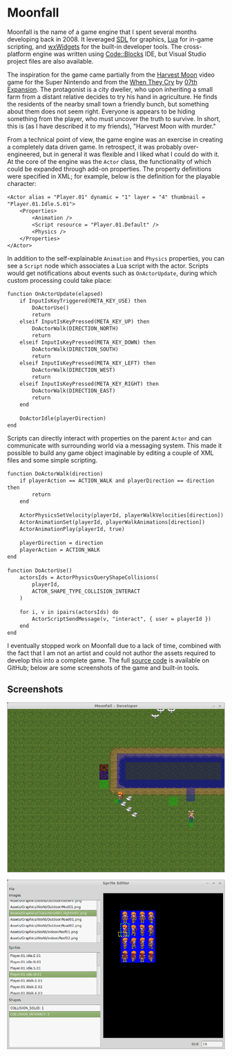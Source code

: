 # Moonfall

Moonfall is the name of a game engine that I spent several months developing back in 2008. It leveraged
[SDL](https://www.libsdl.org/) for graphics, [Lua](http://www.lua.org/) for in-game scripting, and
[wxWidgets](https://www.wxwidgets.org/) for the built-in developer tools. The cross-platform engine was written using
[Code::Blocks](http://www.codeblocks.org/) IDE, but Visual Studio project files are also available.

The inspiration for the game came partially from the [Harvest
Moon](http://en.wikipedia.org/wiki/Harvest_Moon_%28video_game%29) video game for the Super Nintendo and from the [When
They Cry](http://en.wikipedia.org/wiki/Higurashi_When_They_Cry) by [07th
Expansion](http://en.wikipedia.org/wiki/07th_Expansion). The protagonist is a city dweller, who upon inheriting a small
farm from a distant relative decides to try his hand in agriculture. He finds the residents of the nearby small town a
friendly bunch, but something about them does not seem right. Everyone is appears to be hiding something from the
player, who must uncover the truth to survive. In short, this is (as I have described it to my friends), "Harvest Moon
with murder."

From a technical point of view, the game engine was an exercise in creating a completely data driven game. In
retrospect, it was probably over-engineered, but in general it was flexible and I liked what I could do with it. At the
core of the engine was the `Actor` class, the functionality of which could be expanded through add-on properties. The
property definitions were specified in XML; for example, below is the definition for the playable character:


```
<Actor alias = "Player.01" dynamic = "1" layer = "4" thumbnail = "Player.01.Idle.S.01">
    <Properties>
        <Animation />
        <Script resource = "Player.01.Default" />
        <Physics />
    </Properties>
</Actor>
```

In addition to the self-explainable `Animation` and `Physics` properties, you can see a `Script` node which associates a
Lua script with the actor. Scripts would get notifications about events such as `OnActorUpdate`, during which custom
processing could take place:


```
function OnActorUpdate(elapsed)
    if InputIsKeyTriggered(META_KEY_USE) then
        DoActorUse()
        return
    elseif InputIsKeyPressed(META_KEY_UP) then
        DoActorWalk(DIRECTION_NORTH)
        return
    elseif InputIsKeyPressed(META_KEY_DOWN) then
        DoActorWalk(DIRECTION_SOUTH)
        return
    elseif InputIsKeyPressed(META_KEY_LEFT) then
        DoActorWalk(DIRECTION_WEST)
        return
    elseif InputIsKeyPressed(META_KEY_RIGHT) then
        DoActorWalk(DIRECTION_EAST)
        return
    end

    DoActorIdle(playerDirection)
end
```

Scripts can directly interact with properties on the parent `Actor` and can communicate with surrounding world via a
messaging system. This made it possible to build any game object imaginable by editing a couple of XML files and some
simple scripting.


```
function DoActorWalk(direction)
    if playerAction == ACTION_WALK and playerDirection == direction then
        return
    end

    ActorPhysicsSetVelocity(playerId, playerWalkVelocities[direction])
    ActorAnimationSet(playerId, playerWalkAnimations[direction])
    ActorAnimationPlay(playerId, true)

    playerDirection = direction
    playerAction = ACTION_WALK
end

function DoActorUse()
    actorsIds = ActorPhysicsQueryShapeCollisions(
        playerId,
        ACTOR_SHAPE_TYPE_COLLISION_INTERACT
    )

    for i, v in ipairs(actorsIds) do
        ActorScriptSendMessage(v, "interact", { user = playerId })
    end
end

```

I eventually stopped work on Moonfall due to a lack of time, combined with the fact that I am not an artist and could
not author the assets required to develop this into a complete game. The full [source
code](https://github.com/FooSoft/moonfall) is available on GitHub; below are some screenshots of the game and built-in
tools.

## Screenshots ##

![](index/gameplay.png)

![](index/sprite_editor.png)
